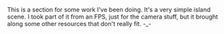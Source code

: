 This is a section for some work I've been doing. It's a very simple island scene. I took part of it from an FPS, just for the camera stuff, but it brought along some other resources that don't really fit. -_-

